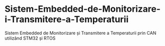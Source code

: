 # Sistem-Embedded-de-Monitorizare-i-Transmitere-a-Temperaturii
Sistem Embedded de Monitorizare și Transmitere a Temperaturii prin CAN utilizând STM32 și RTOS
